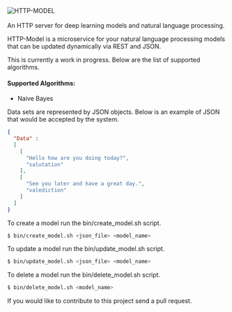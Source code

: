 ![HTTP-MODEL](https://github.com/lukebrains/http-model/blob/master/logo/http_model.png "HTTP-Model")
<br/><br/>
An HTTP server for deep learning models and natural language processing.

HTTP-Model is a microservice for your natural language processing models 
that can be updated dynamically via REST and JSON.

This is currently a work in progress. Below are the list of supported algorithms.

#### Supported Algorithms:
+ Naive Bayes

Data sets are represented by JSON objects. Below is an example of JSON that would be accepted by the system.
```json
{
  "Data" : 
  [
    [
      "Hello how are you doing today?",
      "salutation"
    ],
    [
      "See you later and have a great day.",
      "valediction"
    ]
  ]
}
```

To create a model run the bin/create_model.sh script.
```bash
$ bin/create_model.sh <json_file> <model_name>
```

To update a model run the bin/update_model.sh script.
```bash
$ bin/update_model.sh <json_file> <model_name>
```

To delete a model run the bin/delete_model.sh script.
```bash
$ bin/delete_model.sh <model_name>
```

If you would like to contribute to this project send a pull request.

